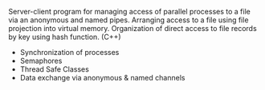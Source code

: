 Server-client program for managing access of parallel processes to a file via an anonymous and named pipes. 
Arranging access to a file using file projection into virtual memory. Organization of direct access to file records by key using hash function. (C++)
- Synchronization of processes
- Semaphores
- Thread Safe Classes
- Data exchange via anonymous & named channels

